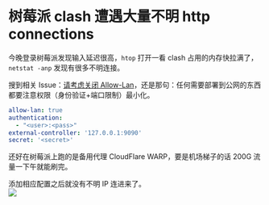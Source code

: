 # 树莓派 clash 遭遇大量不明 http connections


今晚登录树莓派发现输入延迟很高，`htop` 打开一看 clash 占用的内存快拉满了，`netstat -anp` 发现有很多不明连接。

搜到相关 Issue：[请考虑关闭 Allow-Lan](https://github.com/Fndroid/clash_for_windows_pkg/issues/2769)，还是那句：任何需要部署到公网的东西都要注意权限（身份验证+端口限制）最小化。

```yaml
allow-lan: true
authentication:
  - "<user>:<pass>"
external-controller: '127.0.0.1:9090'
secret: '<secret>'
```

还好在树莓派上跑的是备用代理 CloudFlare WARP，要是机场梯子的话 200G 流量一下午就能刷完。

添加相应配置之后就没有不明 IP 连进来了。  
![](https://s2.loli.net/2023/07/28/FHgZBYo5rDvciMz.png)




